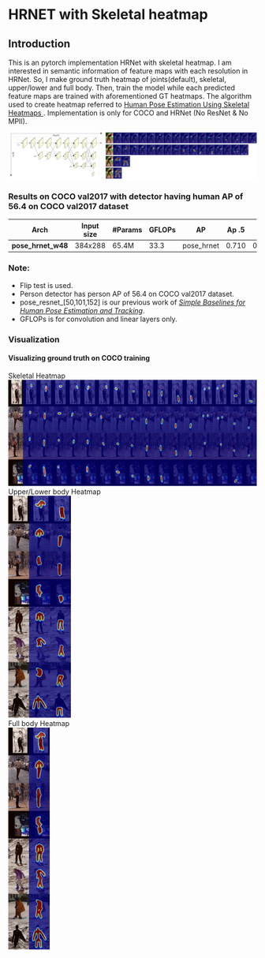 # HRNET with Skeletal heatmap

## Introduction
This is an pytorch implementation HRNet with skeletal heatmap. I am interested in semantic information of feature maps with each resolution in HRNet. So, I make ground truth heatmap of joints(default), skeletal, upper/lower and full body. Then, train the model while each predicted feature maps are trained with aforementioned GT heatmaps. The algorithm used to create heatmap referred to [Human Pose Estimation Using Skeletal Heatmaps
](https://ieeexplore.ieee.org/document/9306241). Implementation is only for COCO and HRNet (No ResNet & No MPII).</br>

![Illustrating the architecture of the proposed HRNet](figures/hrnet_with_skeletal_heatmap.jpg.png)

### Results on COCO val2017 with detector having human AP of 56.4 on COCO val2017 dataset
| Arch               | Input size | #Params | GFLOPs |    AP | Ap .5 | AP .75 | AP (M) | AP (L) |    AR | AR .5 | AR .75 | AR (M) | AR (L) |
|--------------------|------------|---------|--------|-------|-------|--------|--------|--------|-------|-------|--------|--------|--------|
| **pose_hrnet_w48** |    384x288 | 65.4M   |   33.3 | pose_hrnet | 0.710 | 0.915 | 0.793 | 0.683 | 0.757 | 0.741 | 0.923 | 0.811 | 0.708 | 0.792 |

### Note:
- Flip test is used.
- Person detector has person AP of 56.4 on COCO val2017 dataset.
- pose_resnet_[50,101,152] is our previous work of [*Simple Baselines for Human Pose Estimation and Tracking*](http://openaccess.thecvf.com/content_ECCV_2018/html/Bin_Xiao_Simple_Baselines_for_ECCV_2018_paper.html).
- GFLOPs is for convolution and linear layers only.

### Visualization

#### Visualizing ground truth on COCO training
Skeletal Heatmap</br>
<img src="figures/example/2_skeletal.jpg" height="215"></br>
Upper/Lower body Heatmap</br>
<img src="figures/example/3_upper&lower.jpg" height="450"></br>
Full body Heatmap</br>
<img src="figures/example/4_full.jpg" height="450">
